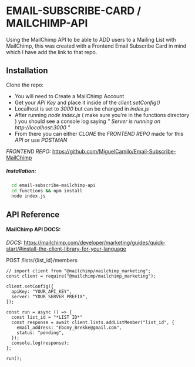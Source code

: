 
# EMAIL-SUBSCRIBE-CARD / MAILCHIMP-API

Using the MailChimp API to be able to ADD users to a Mailing List with MailChimp, this was created with a Frontend Email Subscribe Card in mind which I have add the link to that repo.



## Installation

Clone the repo:

- You will need to Create a MailChimp Account
- Get your *API Key* and place it inside of the *client.setConfig()*
- Localhost is set to *3000* but can be changed in *index.js*
- After running *node index.js* ( make sure you're in the functions directory ) you should see a console log saying *" Server is running on http://localhost:3000 "*
- From there you can either *CLONE* the *FRONTEND REPO* made for this *API* or use *POSTMAN*

*FRONTEND REPO:*  https://github.com/MiguelCamilo/Email-Subscribe-MailChimp 

##### Installation:
```bash
  cd email-subscribe-mailchimp-api 
  cd functions && npm install 
  node index.js
```
    
## API Reference

#### MailChimp API DOCS:
*DOCS:* https://mailchimp.com/developer/marketing/guides/quick-start/#install-the-client-library-for-your-language

POST
/lists/{list_id}/members

```http
// import client from "@mailchimp/mailchimp_marketing";
const client = require("@mailchimp/mailchimp_marketing");

client.setConfig({
  apiKey: "YOUR_API_KEY",
  server: "YOUR_SERVER_PREFIX",
});

const run = async () => {
  const list_id = "*LIST ID*"
  const response = await client.lists.addListMember("list_id", {
    email_address: "Ebony_Brekke@gmail.com",
    status: "pending",
  });
  console.log(response);
};

run();

```


